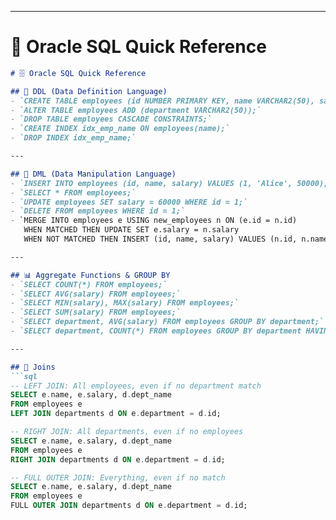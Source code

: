 
---

# 📘 Oracle SQL Quick Reference

```markdown
# 🗄️ Oracle SQL Quick Reference

## 📌 DDL (Data Definition Language)
- `CREATE TABLE employees (id NUMBER PRIMARY KEY, name VARCHAR2(50), salary NUMBER(10,2));`
- `ALTER TABLE employees ADD (department VARCHAR2(50));`
- `DROP TABLE employees CASCADE CONSTRAINTS;`
- `CREATE INDEX idx_emp_name ON employees(name);`
- `DROP INDEX idx_emp_name;`

---

## 📌 DML (Data Manipulation Language)
- `INSERT INTO employees (id, name, salary) VALUES (1, 'Alice', 50000);`
- `SELECT * FROM employees;`
- `UPDATE employees SET salary = 60000 WHERE id = 1;`
- `DELETE FROM employees WHERE id = 1;`
- `MERGE INTO employees e USING new_employees n ON (e.id = n.id) 
   WHEN MATCHED THEN UPDATE SET e.salary = n.salary 
   WHEN NOT MATCHED THEN INSERT (id, name, salary) VALUES (n.id, n.name, n.salary);`

---

## 📊 Aggregate Functions & GROUP BY
- `SELECT COUNT(*) FROM employees;`
- `SELECT AVG(salary) FROM employees;`
- `SELECT MIN(salary), MAX(salary) FROM employees;`
- `SELECT SUM(salary) FROM employees;`
- `SELECT department, AVG(salary) FROM employees GROUP BY department;`
- `SELECT department, COUNT(*) FROM employees GROUP BY department HAVING COUNT(*) > 5;`

---

## 🔗 Joins
```sql
-- LEFT JOIN: All employees, even if no department match
SELECT e.name, e.salary, d.dept_name
FROM employees e
LEFT JOIN departments d ON e.department = d.id;

-- RIGHT JOIN: All departments, even if no employees
SELECT e.name, e.salary, d.dept_name
FROM employees e
RIGHT JOIN departments d ON e.department = d.id;

-- FULL OUTER JOIN: Everything, even if no match
SELECT e.name, e.salary, d.dept_name
FROM employees e
FULL OUTER JOIN departments d ON e.department = d.id;
